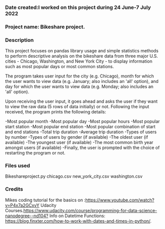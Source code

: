 
### Date created:I worked on this project during 24 June-7 July 2022


### Project name: Bikeshare project.

### Description
This project focuses on pandas library usage and simple statistics methods to perform descriptive analysis on the bikeshare data from three major U.S. cities - Chicago, Washington, and New York City - to display information such as most popular days or most common stations.

The program takes user input for the city (e.g. Chicago), month for which the user wants to view data (e.g. January; also includes an 'all' option), and day for which the user wants to view data (e.g. Monday; also includes an 'all' option).

Upon receiving the user input, it goes ahead and asks the user if they want to view the raw data (5 rows of data initially) or not. Following the input received, the program prints the following details:

-Most popular month
-Most popular day
-Most popular hours
-Most popular start station
-Most popular end station
-Most popular combination of start and end stations
-Total trip duration
-Average trip duration
-Types of users by number
-Types of users by gender (if available)
-The oldest user (if available)
-The youngest user (if available)
-The most common birth year amongst users (if available)
-Finally, the user is prompted with the choice of restarting the program or not.

### Files used
Bikeshareproject.py
chicago.csv
new_york_city.csv
washington.csv

### Credits

Mikes coding tutorial for the basics on :https://www.youtube.com/watch?v=P4x7a2GCxvY
Udacity Courses.<https://www.udacity.com/course/programming-for-data-science-nanodegree--nd104?> 
Info on Datetime Functions: https://blog.finxter.com/how-to-work-with-dates-and-times-in-python/.

